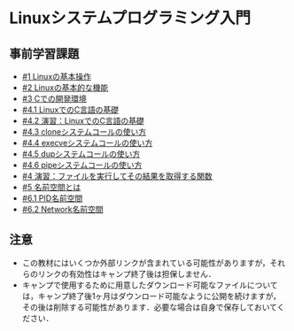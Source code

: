 # Linuxシステムプログラミング入門
## 事前学習課題
* [#1 Linuxの基本操作](1.md)
* [#2 Linuxの基本的な機能](2.md)
* [#3 Cでの開発環境](3.md)
* [#4.1 LinuxでのC言語の基礎](4.1.md)
* [#4.2 演習：LinuxでのC言語の基礎](4.2.md)
* [#4.3 cloneシステムコールの使い方](4.3.md)
* [#4.4 execveシステムコールの使い方](4.4.md)
* [#4.5 dupシステムコールの使い方](4.5.md)
* [#4.6 pipeシステムコールの使い方](4.6.md)
* [#4 演習：ファイルを実行してその結果を取得する関数](4.md)
* [#5 名前空間とは](5.md)
* [#6.1 PID名前空間](6.1.md)
* [#6.2 Network名前空間](6.2.md)
## 注意
* この教材にはいくつか外部リンクが含まれている可能性がありますが，それらのリンクの有効性はキャンプ終了後は担保しません．
* キャンプで使用するために用意したダウンロード可能なファイルについては，キャンプ終了後1ヶ月はダウンロード可能なように公開を続けますが，その後は削除する可能性があります．必要な場合は自身で保存しておいてください．
